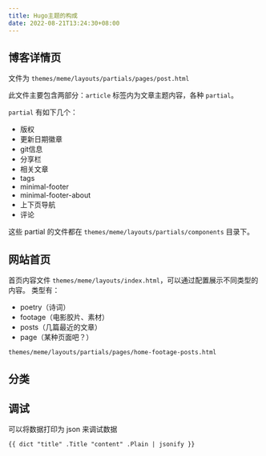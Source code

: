 ```yaml
---
title: Hugo主题的构成
date: 2022-08-21T13:24:30+08:00
---
```

## 博客详情页

文件为 `themes/meme/layouts/partials/pages/post.html`

此文件主要包含两部分：`article` 标签内为文章主题内容，各种 `partial`。

`partial` 有如下几个：
- 版权
- 更新日期徽章
- git信息
- 分享栏
- 相关文章
- tags
- minimal-footer
- minimal-footer-about
- 上下页导航
- 评论

这些 partial 的文件都在 `themes/meme/layouts/partials/components` 目录下。
## 网站首页

首页内容文件 `themes/meme/layouts/index.html`，可以通过配置展示不同类型的内容。
类型有：
- poetry（诗词）
- footage（电影胶片、素材）
- posts（几篇最近的文章）
- page（某种页面吧？）

`themes/meme/layouts/partials/pages/home-footage-posts.html`
## 分类

## 调试

可以将数据打印为 json 来调试数据

```
{{ dict "title" .Title "content" .Plain | jsonify }}
```




